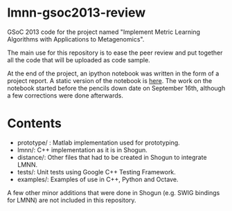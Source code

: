 lmnn-gsoc2013-review
====================

GSoC 2013 code for the project named "Implement Metric Learning Algorithms with
Applications to Metagenomics".

The main use for this repository is to ease the peer review and put together all
the code that will be uploaded as code sample.

At the end of the project, an ipython notebook was written in the form of a project
report. A static version of the notebook is [here](http://nbviewer.ipython.org/6576096).
The work on the notebook started before the pencils down date on September 16th, although
a few corrections were done afterwards.

# Contents

* prototype/ : Matlab implementation used for prototyping.
* lmnn/: C++ implementation as it is in Shogun.
* distance/: Other files that had to be created in Shogun to integrate LMNN.
* tests/: Unit tests using Google C++ Testing Framework.
* examples/: Examples of use in C++, Python and Octave.

A few other minor additions that were done in Shogun (e.g. SWIG bindings for LMNN) are not
included in this repository.
